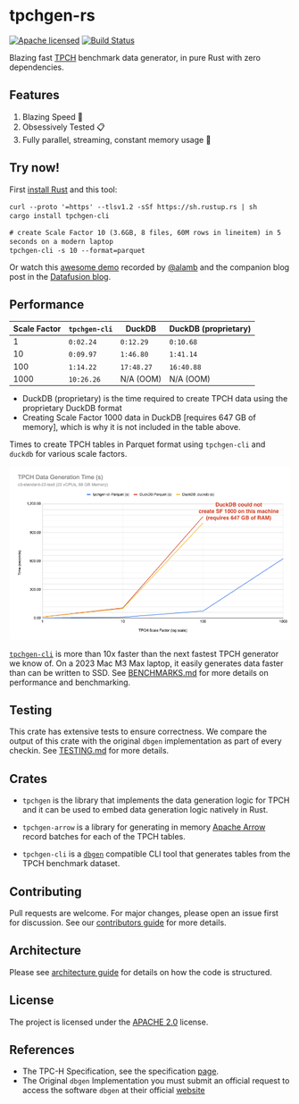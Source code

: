 # tpchgen-rs

[![Apache licensed][license-badge]][license-url]
[![Build Status][actions-badge]][actions-url]

[license-badge]: https://img.shields.io/badge/license-Apache%20v2-blue.svg
[license-url]: https://github.com/clflushopt/tpchgen-rs/blob/main/LICENSE
[actions-badge]: https://github.com/clflushopt/tpchgen-rs/actions/workflows/rust.yml/badge.svg
[actions-url]: https://github.com/clflushopt/tpchgen-rs/actions?query=branch%3Amain

Blazing fast [TPCH] benchmark data generator, in pure Rust with zero dependencies.

[TPCH]: https://www.tpc.org/tpch/

## Features

1. Blazing Speed 🚀
2. Obsessively Tested 📋
3. Fully parallel, streaming, constant memory usage 🧠

## Try now!

First [install Rust](https://www.rust-lang.org/tools/install) and this tool:

```shell
curl --proto '=https' --tlsv1.2 -sSf https://sh.rustup.rs | sh
cargo install tpchgen-cli
```

```shell
# create Scale Factor 10 (3.6GB, 8 files, 60M rows in lineitem) in 5 seconds on a modern laptop
tpchgen-cli -s 10 --format=parquet
```

Or watch this [awesome demo](https://www.youtube.com/watch?v=UYIC57hlL14) recorded by [@alamb](https://github.com/alamb)
and the companion blog post in the [Datafusion blog](https://datafusion.apache.org/blog/2025/04/10/fastest-tpch-generator/).

## Performance

| Scale Factor | `tpchgen-cli` | DuckDB     | DuckDB (proprietary) |
| ------------ | ------------- | ---------- | -------------------- |
| 1            | `0:02.24`     | `0:12.29`  | `0:10.68`            |
| 10           | `0:09.97`     | `1:46.80`  | `1:41.14`            |
| 100          | `1:14.22`     | `17:48.27` | `16:40.88`           |
| 1000         | `10:26.26`    | N/A (OOM)  | N/A (OOM)            |

- DuckDB (proprietary) is the time required to create TPCH data using the
  proprietary DuckDB format
- Creating Scale Factor 1000 data in DuckDB [requires 647 GB of memory],
  which is why it is not included in the table above.

[required 647 GB of memory]: https://duckdb.org/docs/stable/extensions/tpch.html#resource-usage-of-the-data-generator

Times to create TPCH tables in Parquet format using `tpchgen-cli` and `duckdb` for various scale factors.

![Parquet Generation Performance](parquet-performance.png)

[`tpchgen-cli`](./tpchgen-cli/README.md) is more than 10x faster than the next
fastest TPCH generator we know of. On a 2023 Mac M3 Max laptop, it easily
generates data faster than can be written to SSD. See
[BENCHMARKS.md](./benchmarks/BENCHMARKS.md) for more details on performance and
benchmarking.

## Testing

This crate has extensive tests to ensure correctness. We compare the output of
this crate with the original `dbgen` implementation as part of every checkin.
See [TESTING.md](TESTING.md) for more details.

## Crates

- `tpchgen` is the library that implements the data generation logic for TPCH
  and it can be used to embed data generation logic natively in Rust.

- `tpchgen-arrow` is a library for generating in memory [Apache Arrow]
  record batches for each of the TPCH tables.

- `tpchgen-cli` is a [`dbgen`](https://github.com/databricks/tpch-dbgen)
  compatible CLI tool that generates tables from the TPCH benchmark dataset.

[Apache Arrow]: https://arrow.apache.org/

## Contributing

Pull requests are welcome. For major changes, please open an issue first for
discussion. See our [contributors guide](CONTRIBUTING.md) for more details.

## Architecture

Please see [architecture guide](ARCHITECTURE.md) for details on how the code
is structured.

## License

The project is licensed under the [APACHE 2.0](LICENSE) license.

## References

- The TPC-H Specification, see the specification [page](https://www.tpc.org/tpc_documents_current_versions/current_specifications5.asp).
- The Original `dbgen` Implementation you must submit an official request to access the software `dbgen` at their official [website](https://www.tpc.org/tpch/)
